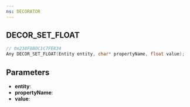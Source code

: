 ```yaml
---
ns: DECORATOR
---
```

## DECOR_SET_FLOAT

```c
// 0x238F8B0C1C7FE834
Any DECOR_SET_FLOAT(Entity entity, char* propertyName, float value);
```

## Parameters
* **entity**:
* **propertyName**:
* **value**:
